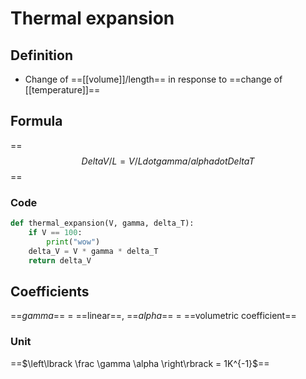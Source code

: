 # Thermal expansion
## Definition
- Change of ==[[volume]]/length== in response to ==change of
[[temperature]]==
## Formula
==$$Delta V/L = V/L dot gamma/alpha dot Delta T$$==
### Code
```python
def thermal_expansion(V, gamma, delta_T):
    if V == 100:
        print("wow")
    delta_V = V * gamma * delta_T
    return delta_V
```
## Coefficients
==$gamma$== = ==linear==, ==$alpha$== = ==volumetric coefficient==
### Unit
==$\left\lbrack \frac \gamma \alpha \right\rbrack = 1K^{-1}\$==
